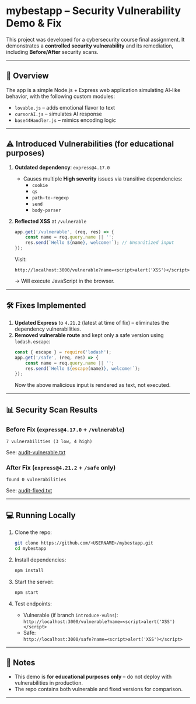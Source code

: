 # mybestapp – Security Vulnerability Demo & Fix

This project was developed for a cybersecurity course final assignment.
It demonstrates a **controlled security vulnerability** and its remediation, including **Before/After** security scans.

---

## 🚀 Overview

The app is a simple Node.js + Express web application simulating AI-like behavior, with the following custom modules:

- `lovable.js` – adds emotional flavor to text
- `cursorAI.js` – simulates AI response
- `base44Handler.js` – mimics encoding logic

---

## ⚠️ Introduced Vulnerabilities (for educational purposes)

1. **Outdated dependency**: `express@4.17.0`  
   - Causes multiple **High severity** issues via transitive dependencies:
     - `cookie`
     - `qs`
     - `path-to-regexp`
     - `send`
     - `body-parser`

2. **Reflected XSS** at `/vulnerable`
   ```js
   app.get('/vulnerable', (req, res) => {
       const name = req.query.name || '';
       res.send(`Hello ${name}, welcome!`); // Unsanitized input
   });
   ```
   Visit:
   ```
   http://localhost:3000/vulnerable?name=<script>alert('XSS')</script>
   ```
   → Will execute JavaScript in the browser.

---

## 🛠️ Fixes Implemented

1. **Updated Express** to `4.21.2` (latest at time of fix) – eliminates the dependency vulnerabilities.
2. **Removed vulnerable route** and kept only a safe version using `lodash.escape`:
   ```js
   const { escape } = require('lodash');
   app.get('/safe', (req, res) => {
       const name = req.query.name || '';
       res.send(`Hello ${escape(name)}, welcome!`);
   });
   ```
   Now the above malicious input is rendered as text, not executed.

---

## 📊 Security Scan Results

### Before Fix (`express@4.17.0` + `/vulnerable`)
```
7 vulnerabilities (3 low, 4 high)
```
See: [audit-vulnerable.txt](audit-vulnerable.txt)

### After Fix (`express@4.21.2` + `/safe` only)
```
found 0 vulnerabilities
```
See: [audit-fixed.txt](audit-fixed.txt)

---

## 💻 Running Locally

1. Clone the repo:
   ```bash
   git clone https://github.com/<USERNAME>/mybestapp.git
   cd mybestapp
   ```

2. Install dependencies:
   ```bash
   npm install
   ```

3. Start the server:
   ```bash
   npm start
   ```

4. Test endpoints:
   - Vulnerable (if branch `introduce-vulns`):  
     `http://localhost:3000/vulnerable?name=<script>alert('XSS')</script>`
   - Safe:  
     `http://localhost:3000/safe?name=<script>alert('XSS')</script>`

---

## 📝 Notes

- This demo is **for educational purposes only** – do not deploy with vulnerabilities in production.
- The repo contains both vulnerable and fixed versions for comparison.

---
